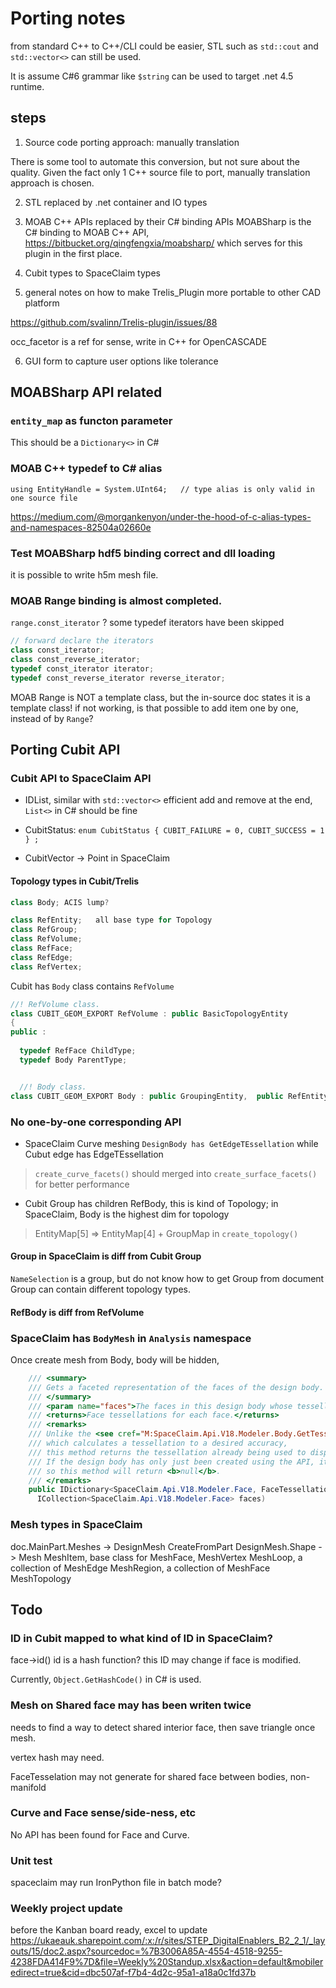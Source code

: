 # Porting notes

from standard C++ to C++/CLI could be easier,   STL such as `std::cout` and `std::vector<>` can still be used.

It is assume C#6 grammar like `$string` can be used to target .net 4.5 runtime.

## steps
1. Source code porting approach: manually  translation

There is some tool to automate this conversion, but not sure about the quality. 
Given the fact only 1 C++ source file to port, manually translation approach is chosen.

2. STL replaced by .net container and IO types

3. MOAB C++ APIs replaced by their C# binding APIs
MOABSharp is the C# binding to MOAB C++ API,  https://bitbucket.org/qingfengxia/moabsharp/
which serves for this plugin in the first place.

4. Cubit types to SpaceClaim types

5. general notes on how to make Trelis_Plugin more portable to other CAD platform

https://github.com/svalinn/Trelis-plugin/issues/88

occ_facetor is a ref for sense, write in C++ for OpenCASCADE

6. GUI form to capture user options like tolerance



## MOABSharp API related

### `entity_map` as functon parameter

This should be a `Dictionary<>` in C#

### MOAB C++ typedef to C# alias

`using EntityHandle = System.UInt64;   // type alias is only valid in one source file`

https://medium.com/@morgankenyon/under-the-hood-of-c-alias-types-and-namespaces-82504a02660e


### Test MOABSharp hdf5 binding correct and dll loading

it is possible to write h5m mesh file.

### MOAB Range binding is almost completed.

`range.const_iterator` ? some typedef iterators have been skipped

```c++
// forward declare the iterators
class const_iterator;
class const_reverse_iterator;
typedef const_iterator iterator;
typedef const_reverse_iterator reverse_iterator;
```

MOAB Range is NOT a template class, but the in-source doc states it is a template class!
if not working, is that possible to add item one by one, instead of by `Range`?




## Porting Cubit API

### Cubit API to SpaceClaim API
+ IDList, similar with `std::vector<>` efficient add and remove at the end, `List<>`  in C# should be fine

+ CubitStatus:  `enum CubitStatus { CUBIT_FAILURE = 0, CUBIT_SUCCESS = 1 } ;`

+ CubitVector -> Point in SpaceClaim

#### Topology types in Cubit/Trelis
```c++
class Body; ACIS lump?

class RefEntity;   all base type for Topology
class RefGroup;
class RefVolume;
class RefFace;
class RefEdge;
class RefVertex;
```

Cubit has `Body` class contains `RefVolume`

```c++
//! RefVolume class.
class CUBIT_GEOM_EXPORT RefVolume : public BasicTopologyEntity
{
public :
  
  typedef RefFace ChildType;
  typedef Body ParentType;


  //! Body class.
class CUBIT_GEOM_EXPORT Body : public GroupingEntity,  public RefEntity
```

### No one-by-one corresponding API
+ SpaceClaim Curve meshing
`DesignBody has GetEdgeTEssellation` while Cubut edge has EdgeTEssellation
>  `create_curve_facets()` should merged into `create_surface_facets()` for better performance

+ Cubit Group has children RefBody, this is kind of Topology;  in SpaceClaim,  Body is the highest dim for topology
>  EntityMap[5] =>  EntityMap[4] + GroupMap     in `create_topology()`

#### Group in SpaceClaim is diff from Cubit Group

`NameSelection` is a group, but do not know how to get Group from document
Group can contain different topology types.

#### RefBody is diff from RefVolume

### SpaceClaim has `BodyMesh`  in `Analysis` namespace

Once create mesh from Body, body will be hidden, 

```c#
    /// <summary>
    /// Gets a faceted representation of the faces of the design body.
    /// </summary>
    /// <param name="faces">The faces in this design body whose tessellation is sought; else <b>null</b> for all faces.</param>
    /// <returns>Face tessellations for each face.</returns>
    /// <remarks>
    /// Unlike the <see cref="M:SpaceClaim.Api.V18.Modeler.Body.GetTessellation(System.Collections.Generic.ICollection{SpaceClaim.Api.V18.Modeler.Face},SpaceClaim.Api.V18.Modeler.TessellationOptions)" /> method on <see cref="T:SpaceClaim.Api.V18.Modeler.Body" />,
    /// which calculates a tessellation to a desired accuracy,
    /// this method returns the tessellation already being used to display the design body, if it exists.
    /// If the design body has only just been created using the API, it will not have been displayed yet,
    /// so this method will return <b>null</b>.
    /// </remarks>
    public IDictionary<SpaceClaim.Api.V18.Modeler.Face, FaceTessellation> GetTessellation(
      ICollection<SpaceClaim.Api.V18.Modeler.Face> faces)
```
### Mesh types in SpaceClaim
doc.MainPart.Meshes -> DesignMesh  CreateFromPart
DesignMesh.Shape -> Mesh
MeshItem, base class for MeshFace, MeshVertex
MeshLoop,  a collection of MeshEdge
MeshRegion, a collection of MeshFace
MeshTopology


## Todo
### ID in Cubit  mapped to what kind of ID in SpaceClaim?
face->id()  id is a hash function? this ID may change if face is modified.

Currently, `Object.GetHashCode()` in C# is used.

### Mesh on Shared face may has been writen twice

needs to find a way to detect shared interior face, then save triangle once mesh.

vertex hash may need. 

FaceTesselation may not generate for shared face between bodies,    non-manifold

### Curve and Face sense/side-ness, etc 

No API has been found for Face and Curve.


### Unit test

spaceclaim may run IronPython file in batch mode?

### Weekly project update 

before the Kanban board ready, excel to update
https://ukaeauk.sharepoint.com/:x:/r/sites/STEP_DigitalEnablers_B2_2_1/_layouts/15/doc2.aspx?sourcedoc=%7B3006A85A-4554-4518-9255-4238FDA414F9%7D&file=Weekly%20Standup.xlsx&action=default&mobileredirect=true&cid=dbc507af-f7b4-4d2c-95a1-a18a0c1fd37b